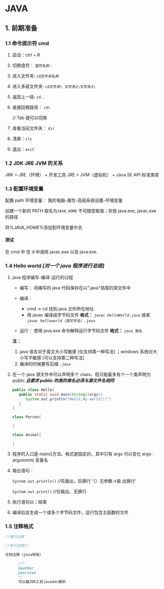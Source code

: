 # JAVA

## 1. 前期准备

### 1.1 命令提示符 cmd

1. 启动：ctrl + R
2. 切换盘符： `盘符名称：`
3. 进入文件夹: `cd文件夹名称`
4. 进入多级文件夹: `cd文件夹\ 文件夹2\文件夹3\`
5. 返回上一级: `cd..`
6. 直接回根路径： `cd\`

   // Tab 键可以切换

7. 查看当前文件夹： `dir`
8. 清屏：`cls`
9. 退出：`exit`

### 1.2 JDK JRE JVM 的关系

JRK = JRE（环境） + 开发工具
JRE = JVM（虚拟机） + Java SE API 标准类库

### 1.3 配置环境变量

配置 path 环境变量： 我的电脑-属性-高级系统设置-环境变量

创建一个新的 PATH 取名为`JAVA_HOME` 不可随意取值；存放 java.exe, javac.exe 的路径

将%JAVA_HOME%添加到环境变量中去

#### **测试**

在 cmd 中 在 d:中调用 javac.exe 以及 java.exe.

### 1.4 Hello world _[对一个 java 程序进行总结]_

1. java 程序编写-编译-运行的过程

   - 编写： 将编写的 java 代码保存在以".java"结尾的源文件中
   - 编译：

     - cmd -> cd 找到.java 文件所在地址
     - 用 javac 编译成字节码文件 **格式：** _`javac HelloWorld.java`_ 或者 _`javac helloworld（源文件名）.java`_

   - 运行： 使用 java.exe 命令解释运行字节码文件 **格式：** `java 类名`

   **注：**

   1. java 语言对于英文大小写敏感 [仅支持第一种写法] ；windows 系统对大小写不敏感 [可以支持第二种写法]
   2. 编译的时候要写后缀 _`.java`_

2. 在一个 java 源文件中可以声明多个 class，但只能最多有个一个类声明为 public.**_且要求 public 的类的类名必须与源文件名相同_**

   ```java
   public class Hello{
      public static void main(String[]args){
         System.out.println("Hello,my world!!!")
      }
   }

   class Person{

   }

   class Animal{

   }
   ```

3. 程序的入口是 main()方法。格式是固定的，其中只有 args 可以变化 args-arguments 变量名

4. 输出语句：

   `System.out.println()` //先输出，后换行 ‘（）无参数->输 出换行’

   `System.out.print()` //仅输出，无换行

5. 执行语句以；结束

6. 编译后会生成一个或多个字节码文件，运行包含主函数的文件

### 1.5 注释格式

```java
//单行注释

/*多行注释*/

文档注释（java特有）

      /**
      @author
      @version
      */
      可以被JDK工具javadoc解析
```
